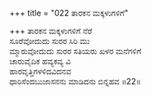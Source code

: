 +++
title = "022 ತಾರಕನ ಮಕ್ಕಳುಗಳಿಗೆ"

+++
ತಾರಕನ ಮಕ್ಕಳುಗಳಿಗೆ ನೆರೆ  
ಸೂರೆವೋದುದು ಸುರರ ಸಿರಿ ಮು  
ಮ್ಮಾರುವೋದುದು ಸುರರ ಸತಿಯರು ಖಳರ ಮನೆಗಳಿಗೆ  
ಚಾರುವೈದಿಕ ಹವ್ಯಕವ್ಯ ವಿ  
ಹಾರವೃತ್ತಿಗಳಳಿದವಿದನವ  
ಧಾರಿಸೆಂದಬುಜಾಸನನು ಮಾಡಿದನು ಬಿನ್ನಹವ      ॥22॥